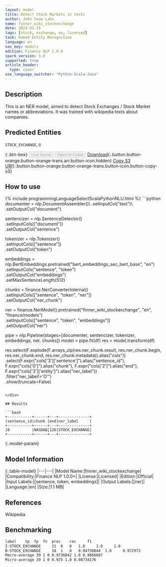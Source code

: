 ```yaml
---
layout: model
title: Detect Stock Markets in texts
author: John Snow Labs
name: finner_wiki_stockexchange
date: 2023-01-15
tags: [stock, exchange, en, licensed]
task: Named Entity Recognition
language: en
nav_key: models
edition: Finance NLP 1.0.0
spark_version: 3.0
supported: true
article_header:
  type: cover
use_language_switcher: "Python-Scala-Java"
---
```


## Description

This is an NER model, aimed to detect Stock Exchanges / Stock Market names or abbreviations. It was trained with wikipedia texts about companies.

## Predicted Entities

`STOCK_EXCHANGE`, `O`

{:.btn-box}
<button class="button button-orange" disabled>Live Demo</button>
<button class="button button-orange" disabled>Open in Colab</button>
[Download](https://s3.amazonaws.com/auxdata.johnsnowlabs.com/finance/models/finner_wiki_stockexchange_en_1.0.0_3.0_1673796187398.zip){:.button.button-orange.button-orange-trans.arr.button-icon.hidden}
[Copy S3 URI](s3://auxdata.johnsnowlabs.com/finance/models/finner_wiki_stockexchange_en_1.0.0_3.0_1673796187398.zip){:.button.button-orange.button-orange-trans.button-icon.button-copy-s3}

## How to use



<div class="tabs-box" markdown="1">
{% include programmingLanguageSelectScalaPythonNLU.html %}
```python
documenter = nlp.DocumentAssembler()\
    .setInputCol("text")\
    .setOutputCol("document")

sentencizer = nlp.SentenceDetector()\
    .setInputCols(["document"])\
    .setOutputCol("sentence")

tokenizer = nlp.Tokenizer()\
    .setInputCols(["sentence"])\
    .setOutputCol("token")
    
embeddings = nlp.BertEmbeddings.pretrained("bert_embeddings_sec_bert_base", "en") \
    .setInputCols("sentence", "token") \
    .setOutputCol("embeddings")\
    .setMaxSentenceLength(512)

chunks = finance.NerConverterInternal()\
    .setInputCols(["sentence", "token", "ner"])\
    .setOutputCol("ner_chunk")

ner = finance.NerModel().pretrained("finner_wiki_stockexchange", "en", "finance/models")\
    .setInputCols(["sentence", "token", "embeddings"])\
    .setOutputCol("ner")

 pipe = nlp.Pipeline(stages=[documenter, sentencizer, tokenizer, embeddings, ner, chunks])
 model = pipe.fit(df)
 res = model.transform(df)


res.select(F.explode(F.arrays_zip(res.ner_chunk.result, res.ner_chunk.begin, res.ner_chunk.end, res.ner_chunk.metadata)).alias("cols")) \
       .select(F.expr("cols['3']['sentence']").alias("sentence_id"),
               F.expr("cols['0']").alias("chunk"),
               F.expr("cols['2']").alias("end"),
               F.expr("cols['3']['entity']").alias("ner_label"))\
       .filter("ner_label!='O'")\
       .show(truncate=False)
```

</div>

## Results

```bash
+-----------+------+---+--------------+
|sentence_id|chunk |end|ner_label     |
+-----------+------+---+--------------+
|0          |NASDAQ|126|STOCK_EXCHANGE|
+-----------+------+---+--------------+
```

{:.model-param}
## Model Information

{:.table-model}
|---|---|
|Model Name:|finner_wiki_stockexchange|
|Compatibility:|Finance NLP 1.0.0+|
|License:|Licensed|
|Edition:|Official|
|Input Labels:|[sentence, token, embeddings]|
|Output Labels:|[ner]|
|Language:|en|
|Size:|1.1 MB|

## References

Wikipedia

## Benchmarking

```bash
label	 tp	 fp	 fn	 prec	 rec	 f1
I-STOCK_EXCHANGE	 21	 0	 0	 1.0	 1.0	 1.0
B-STOCK_EXCHANGE	 18	 1	 0	 0.94736844	 1.0	 0.972973
Macro-average 39 1 0 0.9736842 1.0 0.9866667
Micro-average 39 1 0 0.975 1.0 0.98734176
```
